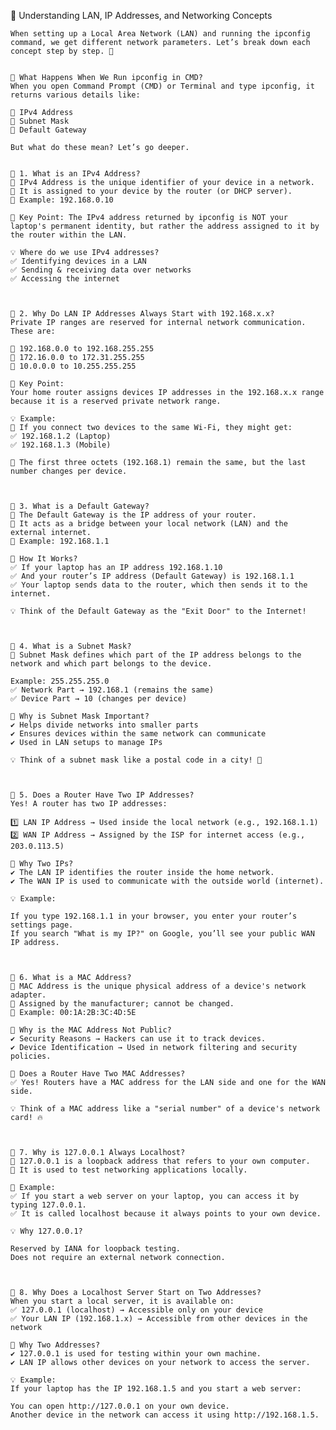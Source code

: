 📌 Understanding LAN, IP Addresses, and Networking Concepts

    When setting up a Local Area Network (LAN) and running the ipconfig command, we get different network parameters. Let’s break down each concept step by step. 🚀


    🔹 What Happens When We Run ipconfig in CMD?
    When you open Command Prompt (CMD) or Terminal and type ipconfig, it returns various details like:

    🔹 IPv4 Address
    🔹 Subnet Mask
    🔹 Default Gateway

    But what do these mean? Let’s go deeper.


    📌 1. What is an IPv4 Address?
    🔹 IPv4 Address is the unique identifier of your device in a network.
    🔹 It is assigned to your device by the router (or DHCP server).
    🔹 Example: 192.168.0.10

    📌 Key Point: The IPv4 address returned by ipconfig is NOT your laptop's permanent identity, but rather the address assigned to it by the router within the LAN.

    💡 Where do we use IPv4 addresses?
    ✅ Identifying devices in a LAN
    ✅ Sending & receiving data over networks
    ✅ Accessing the internet



    📌 2. Why Do LAN IP Addresses Always Start with 192.168.x.x?
    Private IP ranges are reserved for internal network communication. These are:

    🔹 192.168.0.0 to 192.168.255.255
    🔹 172.16.0.0 to 172.31.255.255
    🔹 10.0.0.0 to 10.255.255.255

    📌 Key Point:
    Your home router assigns devices IP addresses in the 192.168.x.x range because it is a reserved private network range.

    💡 Example:
    📶 If you connect two devices to the same Wi-Fi, they might get:
    ✅ 192.168.1.2 (Laptop)
    ✅ 192.168.1.3 (Mobile)

    📝 The first three octets (192.168.1) remain the same, but the last number changes per device.



    📌 3. What is a Default Gateway?
    🔹 The Default Gateway is the IP address of your router.
    🔹 It acts as a bridge between your local network (LAN) and the external internet.
    🔹 Example: 192.168.1.1

    📌 How It Works?
    ✅ If your laptop has an IP address 192.168.1.10
    ✅ And your router’s IP address (Default Gateway) is 192.168.1.1
    ✅ Your laptop sends data to the router, which then sends it to the internet.

    💡 Think of the Default Gateway as the "Exit Door" to the Internet!



    📌 4. What is a Subnet Mask?
    🔹 Subnet Mask defines which part of the IP address belongs to the network and which part belongs to the device.

    Example: 255.255.255.0
    ✅ Network Part → 192.168.1 (remains the same)
    ✅ Device Part → 10 (changes per device)

    📌 Why is Subnet Mask Important?
    ✔️ Helps divide networks into smaller parts
    ✔️ Ensures devices within the same network can communicate
    ✔️ Used in LAN setups to manage IPs

    💡 Think of a subnet mask like a postal code in a city! 🚀



    📌 5. Does a Router Have Two IP Addresses?
    Yes! A router has two IP addresses:

    1️⃣ LAN IP Address → Used inside the local network (e.g., 192.168.1.1)
    2️⃣ WAN IP Address → Assigned by the ISP for internet access (e.g., 203.0.113.5)

    📌 Why Two IPs?
    ✔️ The LAN IP identifies the router inside the home network.
    ✔️ The WAN IP is used to communicate with the outside world (internet).

    💡 Example:

    If you type 192.168.1.1 in your browser, you enter your router’s settings page.
    If you search "What is my IP?" on Google, you’ll see your public WAN IP address.



    📌 6. What is a MAC Address?
    🔹 MAC Address is the unique physical address of a device's network adapter.
    🔹 Assigned by the manufacturer; cannot be changed.
    🔹 Example: 00:1A:2B:3C:4D:5E

    📌 Why is the MAC Address Not Public?
    ✔️ Security Reasons → Hackers can use it to track devices.
    ✔️ Device Identification → Used in network filtering and security policies.

    📌 Does a Router Have Two MAC Addresses?
    ✅ Yes! Routers have a MAC address for the LAN side and one for the WAN side.

    💡 Think of a MAC address like a "serial number" of a device's network card! 🔥



    📌 7. Why is 127.0.0.1 Always Localhost?
    🔹 127.0.0.1 is a loopback address that refers to your own computer.
    🔹 It is used to test networking applications locally.

    📌 Example:
    ✅ If you start a web server on your laptop, you can access it by typing 127.0.0.1.
    ✅ It is called localhost because it always points to your own device.

    💡 Why 127.0.0.1?

    Reserved by IANA for loopback testing.
    Does not require an external network connection.



    📌 8. Why Does a Localhost Server Start on Two Addresses?
    When you start a local server, it is available on:
    ✅ 127.0.0.1 (localhost) → Accessible only on your device
    ✅ Your LAN IP (192.168.1.x) → Accessible from other devices in the network

    📌 Why Two Addresses?
    ✔️ 127.0.0.1 is used for testing within your own machine.
    ✔️ LAN IP allows other devices on your network to access the server.

    💡 Example:
    If your laptop has the IP 192.168.1.5 and you start a web server:

    You can open http://127.0.0.1 on your own device.
    Another device in the network can access it using http://192.168.1.5.